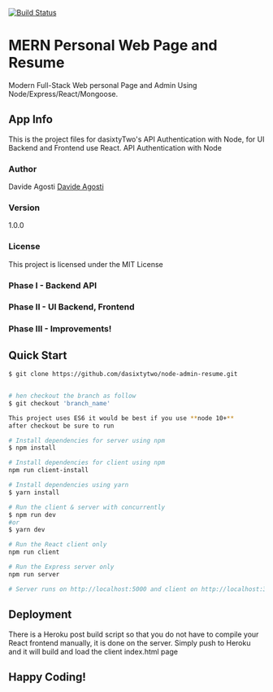 [![Build Status](https://travis-ci.com/dasixtytwo/node-admin-resume.svg?branch=master)](https://travis-ci.com/dasixtytwo/node-admin-resume)

# MERN Personal Web Page and Resume

Modern Full-Stack Web personal Page and Admin Using Node/Express/React/Mongoose.

## App Info

This is the project files for dasixtyTwo's API Authentication with Node, for UI Backend and Frontend use React.
API Authentication with Node

### Author

Davide Agosti
[Davide Agosti](http://davideagosti.me)

### Version

1.0.0

### License

This project is licensed under the MIT License

### Phase I - Backend API

### Phase II - UI Backend, Frontend

### Phase III - Improvements!

## Quick Start

```bash
$ git clone https://github.com/dasixtytwo/node-admin-resume.git


# hen checkout the branch as follow
$ git checkout 'branch_name'

This project uses ES6 it would be best if you use **node 10+**
after checkout be sure to run

# Install dependencies for server using npm
$ npm install

# Install dependencies for client using npm
npm run client-install

# Install dependencies using yarn
$ yarn install

# Run the client & server with concurrently
$ npm run dev
#or
$ yarn dev

# Run the React client only
npm run client

# Run the Express server only
npm run server

# Server runs on http://localhost:5000 and client on http://localhost:3000
```

## Deployment

There is a Heroku post build script so that you do not have to compile your React frontend manually, it is done on the server. Simply push to Heroku and it will build and load the client index.html page

## Happy Coding!
